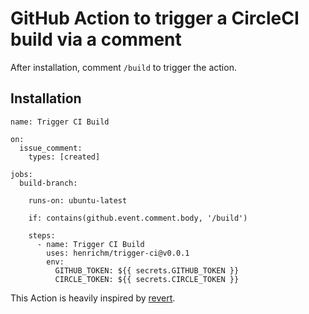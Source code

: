 # GitHub Action to trigger a CircleCI build via a comment

After installation, comment `/build` to trigger the action.


## Installation

```
name: Trigger CI Build

on:
  issue_comment:
    types: [created]

jobs:
  build-branch:

    runs-on: ubuntu-latest

    if: contains(github.event.comment.body, '/build')

    steps:
      - name: Trigger CI Build
        uses: henrichm/trigger-ci@v0.0.1
        env:
          GITHUB_TOKEN: ${{ secrets.GITHUB_TOKEN }}
          CIRCLE_TOKEN: ${{ secrets.CIRCLE_TOKEN }}
 ```

This Action is heavily inspired by [revert](https://github.com/srt32/revert).
